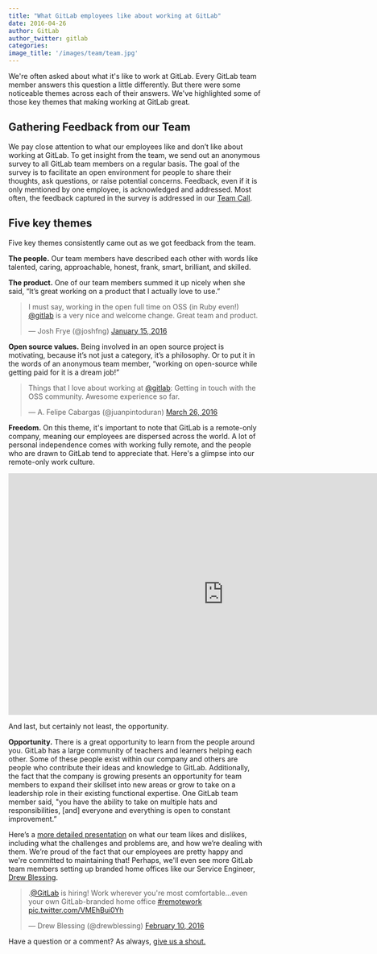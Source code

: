 ```yaml
---
title: "What GitLab employees like about working at GitLab"
date: 2016-04-26
author: GitLab
author_twitter: gitlab
categories: 
image_title: '/images/team/team.jpg'
---
```


We're often asked about what it's like to work at GitLab. Every GitLab team
member answers this question a little differently. But there were some 
noticeable themes across each of their answers. We've highlighted some of 
those key themes that making working at GitLab great. 

<!--more-->

## Gathering Feedback from our Team

We pay close attention to what our employees like and don’t like about 
working at GitLab. To get insight from the team, we send out an anonymous 
survey to all GitLab team members on a regular basis. The goal of the survey
is to facilitate an open environment for people to share their thoughts, 
ask questions, or raise potential concerns. Feedback, even if it is only
mentioned by one employee, is acknowledged and addressed. Most often, the 
feedback captured in the survey is addressed in our [Team Call](https://about.gitlab.com/handbook/#team-call). 

## Five key themes 

Five key themes consistently came out as we got feedback from the team.

**The people.** Our team members have described each other with words like talented, 
caring, approachable, honest, frank, smart, brilliant, and skilled. 

**The product.** One of our team members summed it up nicely when she said,
“It’s great working on a product that I actually love to use.”   

<blockquote class="twitter-tweet" data-lang="en"><p lang="en" dir="ltr">I must say, working in the open full time on OSS (in Ruby even!) <a href="https://twitter.com/gitlab">@gitlab</a> is a very nice and welcome change. Great team and product.</p>&mdash; Josh Frye (@joshfng) <a href="https://twitter.com/joshfng/status/687994632454672385">January 15, 2016</a></blockquote>
<script async src="//platform.twitter.com/widgets.js" charset="utf-8"></script>

**Open source values.** Being involved in an open source project is motivating, 
because it’s not just a category, it’s a philosophy. Or to put it in the words of 
an anonymous team member, “working on open-source while getting paid for it is a dream job!”

<blockquote class="twitter-tweet" data-lang="en"><p lang="en" dir="ltr">Things that I love about working at <a href="https://twitter.com/gitlab">@gitlab</a>: Getting in touch with the OSS community. Awesome experience so far.</p>&mdash; A. Felipe Cabargas (@juanpintoduran) <a href="https://twitter.com/juanpintoduran/status/713573732829249536">March 26, 2016</a></blockquote>
<script async src="//platform.twitter.com/widgets.js" charset="utf-8"></script>

**Freedom.** On this theme, it's important to note that GitLab is a remote-only company, 
meaning our employees are dispersed across the world. A lot of personal independence comes 
with working fully remote, and the people who are drawn to GitLab tend to appreciate that. 
Here's a glimpse into our remote-only work culture.

<iframe width="854" height="480" src="https://www.youtube.com/embed/NoFLJLJ7abE" frameborder="0" allowfullscreen></iframe> 

And last, but certainly not least, the opportunity. 

**Opportunity.** There is a great opportunity to learn from the people around you. 
GitLab has a large community of teachers and learners helping each other.
Some of these people exist within our company and others are people who contribute their
ideas and knowledge to GitLab. Additionally, the fact that the company is growing presents
an opportunity for team members to expand their skillset into new areas or grow to take 
on a leadership role in their existing functional expertise. One GitLab team member
said, "you have the ability to take on multiple hats and responsibilities, [and] everyone 
and everything is open to constant improvement.” 

Here’s a [more detailed presentation](https://docs.google.com/presentation/d/1h9P8Vf_6fzPbLCCahvwtIF5j_cH54zsv9iRSseVZzl0/edit#slide=id.gd443388ea_2_173) on what our team likes and dislikes, including what 
the challenges and problems are, and how we’re dealing with them. We’re proud of the fact that 
our employees are pretty happy and we're committed to maintaining that! Perhaps, we'll 
even see more GitLab team members setting up branded home offices 
like our Service Engineer, [Drew Blessing](https://twitter.com/drewblessing).

<blockquote class="twitter-tweet" data-lang="en"><p lang="en" dir="ltr">.<a href="https://twitter.com/gitlab">@GitLab</a> is hiring! Work wherever you&#39;re most comfortable...even your own GitLab-branded home office <a href="https://twitter.com/hashtag/remotework?src=hash">#remotework</a> <a href="https://t.co/VMEhBui0Yh">pic.twitter.com/VMEhBui0Yh</a></p>&mdash; Drew Blessing (@drewblessing) <a href="https://twitter.com/drewblessing/status/697510602965553156">February 10, 2016</a></blockquote><script async src="//platform.twitter.com/widgets.js" charset="utf-8"></script>

Have a question or a comment? As always, [give us a shout.](https://twitter.com/gitlab)
